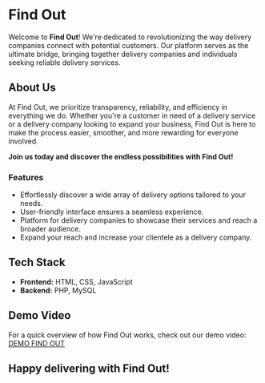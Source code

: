 # Find Out

Welcome to **Find Out**! We're dedicated to revolutionizing the way delivery companies connect with potential customers. Our platform serves as the ultimate bridge, bringing together delivery companies and individuals seeking reliable delivery services.

## About Us

At Find Out, we prioritize transparency, reliability, and efficiency in everything we do. Whether you're a customer in need of a delivery service or a delivery company looking to expand your business, Find Out is here to make the process easier, smoother, and more rewarding for everyone involved.

**Join us today and discover the endless possibilities with Find Out!**

### Features

- Effortlessly discover a wide array of delivery options tailored to your needs.
- User-friendly interface ensures a seamless experience.
- Platform for delivery companies to showcase their services and reach a broader audience.
- Expand your reach and increase your clientele as a delivery company.

## Tech Stack

- **Frontend:** HTML, CSS, JavaScript
- **Backend:** PHP, MySQL
## Demo Video
For a quick overview of how Find Out works, check out our demo video:
<a href="https://drive.google.com/file/d/1irdjPRKK0fI3WdQpO-wdaPJ6u3PbL8AQ/view?usp=sharing" target="_blank">DEMO FIND OUT</a>

## Happy delivering with Find Out!
